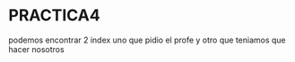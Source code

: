 # PRACTICA4
podemos encontrar 2 index uno que pidio el profe y otro que teniamos que hacer nosotros
